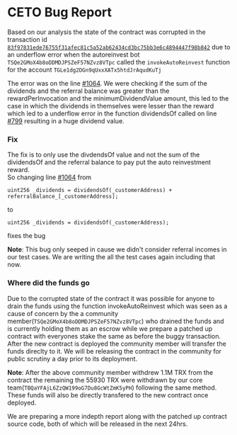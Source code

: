 # CETO Bug Report

Based on our analysis the state of the contract was corrupted in the transaction id [`83f97831ede76755f31afec81c5a52ab62434cd3bc75bb3e6c4894447f98b842`](https://tronscan.org/#/transaction/83f97831ede76755f31afec81c5a52ab62434cd3bc75bb3e6c4894447f98b842) due to an underflow error when the autoreinvest bot `TSQe2GMoX4b8oDDMDJPSZeF57NZvz8VTpc` called the `invokeAutoReinvest` function for the account `TGLe1dg2DGn9qUxxXATx5htdJrAqudKuTj`

The error was on the line [#1064](https://github.com/ceto-code/ceto-contract/blob/main/Hourglass.sol#L1064). We were checking if the sum of the dividends and the referral balance was greater than the rewardPerInvocation and the minimumDividendValue amount, this led to the case in which the dividends in themselves were lesser than the reward which led to a underflow error in the function dividendsOf called on line [#799](https://github.com/ceto-code/ceto-contract/blob/main/Hourglass.sol#L799) resulting in a huge dividend value.

### Fix
The fix is to only use the divdendsOf value and not the sum of the dividendsOf and the referral balance to pay put the auto reinvestment reward.  
So changing line [#1064](https://github.com/ceto-code/ceto-contract/blob/main/Hourglass.sol#L1064) from 
```solidity
uint256 _dividends = dividendsOf(_customerAddress) + referralBalance_[_customerAddress];
```
to 
```solidity
uint256 _dividends = dividendsOf(_customerAddress);
```
fixes the bug

__Note__: This bug only seeped in cause we didn't consider referral incomes in our test cases. We are writing the all the test cases again including that now.

### Where did the funds go
Due to the corrupted state of the contract it was possible for anyone to drain the funds using the function invokeAutoReinvest which was seen as a cause of concern by the a community member(`TSQe2GMoX4b8oDDMDJPSZeF57NZvz8VTpc`) who drained the funds and is currently holding them as an escrow while we prepare a patched up contract with everyones stake the same as before the buggy transaction. After the new contract is deployed the community member will transfer the funds direclty to it. We will be releasing the contract in the community for public scrutiny a day prior to its deployment. 

__Note__: After the above community member withdrew 1.1M TRX from the contract the remaining the 55930 TRX were withdrawn by our core team(`TBQaYFAjL6ZzQW199oG7Du8GcWtZmK5yPH`) following the same method. These funds will also be directly transfered to the new contract once deployed.

We are preparing a more indepth report along with the patched up contract source code, both of which will be released in the next 24hrs.

